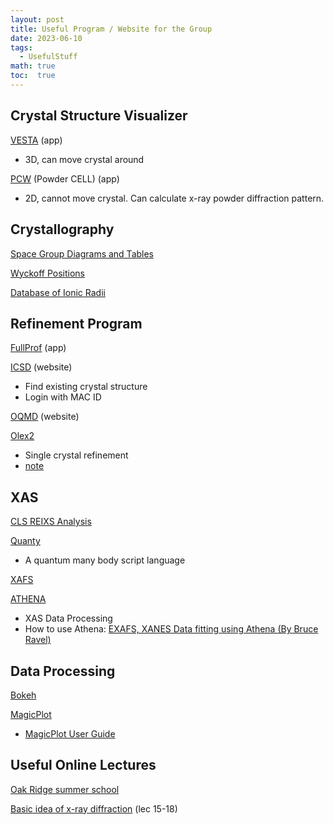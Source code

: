 ```yaml
---
layout: post
title: Useful Program / Website for the Group
date: 2023-06-10
tags: 
  - UsefulStuff
math: true
toc:  true
---
```


## Crystal Structure Visualizer 
<a href="https://jp-minerals.org/vesta/en/download.html">VESTA</a> (app)
- 3D, can move crystal around

<a href="http://mill2.chem.ucl.ac.uk/ccp/web-mirrors/powdcell/a_v/v_1/powder/e_cell.html">PCW</a> (Powder CELL) (app)
- 2D, cannot move crystal. Can calculate x-ray powder diffraction pattern. 

## Crystallography 
<a href="http://img.chem.ucl.ac.uk/sgp/large/sgp.htm">Space Group Diagrams and Tables</a>

<a href="https://www.cryst.ehu.es/cgi-bin/cryst/programs/nph-wp-list">Wyckoff Positions</a>

<a href="http://abulafia.mt.ic.ac.uk/shannon/ptable.php">Database of Ionic Radii</a>

## Refinement Program
<a href="https://www.ill.eu/sites/fullprof/php/downloads.html">FullProf</a> (app)

<a href="https://icsd-fiz-karlsruhe-de.libaccess.lib.mcmaster.ca/search/basic.xhtml;jsessionid=6FAAD006C7DC776D497945357FCAD835">ICSD</a>  (website)
- Find existing crystal structure
- Login with MAC ID

<a href="https://oqmd.org/">OQMD</a> (website)

<a href="https://www.olexsys.org/olex2/">Olex2</a>
- Single crystal refinement
- <a href="https://www.chem.ubc.ca/sites/default/files/wysiwyg_uploads/facilities/x-ray/ilia_guzei_notes_on_olex2.pdf">note</a>

## XAS
<a href="https://pypi.org/project/reixs/">CLS REIXS Analysis</a>
 
<a href="https://www.quanty.org/start">Quanty</a>
- A quantum many body script language

<a href="https://xafs.xrayabsorption.org/">XAFS</a>

<a href="https://bruceravel.github.io/demeter/documents/Athena/index.html">ATHENA</a>
- XAS Data Processing
- How to use Athena:  <a href="https://www.youtube.com/playlist?list=PLyzX_pouV65vbohf_puwlg9fGNjJGpKpd">EXAFS, XANES Data fitting using Athena (By Bruce Ravel)</a>



## Data Processing
<a href="http://bokeh.org/">Bokeh</a>

<a href="https://magicplot.com/index.php#home">MagicPlot</a>
- <a href="https://magicplot.com/wiki/manual">MagicPlot User Guide</a>




## Useful Online Lectures
<a href="https://neutrons.ornl.gov/nxs/2021/lectures">Oak Ridge summer school</a>

<a href="https://ocw.mit.edu/courses/3-091sc-introduction-to-solid-state-chemistry-fall-2010/pages/crystalline-materials/15-introduction-to-crystallography/">Basic idea of x-ray diffraction</a> (lec 15-18)

<a href=""></a>
<a href=""></a>

